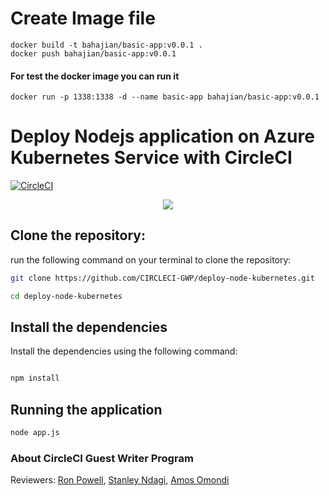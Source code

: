 # Create Image file
```
docker build -t bahajian/basic-app:v0.0.1 .
docker push bahajian/basic-app:v0.0.1
```

#### For test the docker image you can run it
```
docker run -p 1338:1338 -d --name basic-app bahajian/basic-app:v0.0.1
```





# Deploy Nodejs application on Azure Kubernetes Service with CircleCI







[![CircleCI](https://circleci.com/gh/CIRCLECI-GWP/deploy-node-kubernetes.svg?style=svg)](https://github.com/CIRCLECI-GWP/deploy-node-kubernetes)

<p align="center"><img src="https://avatars3.githubusercontent.com/u/59034516"></p>

## Clone the repository:

run the following command on your terminal to clone the repository:

```bash
git clone https://github.com/CIRCLECI-GWP/deploy-node-kubernetes.git

cd deploy-node-kubernetes
```

## Install the dependencies

Install the dependencies using the following command:

```bash

npm install
```

## Running the application

```bash
node app.js
```

### About CircleCI Guest Writer Program

Reviewers: [Ron Powell][ron], [Stanley Ndagi][stan], [Amos Omondi][amos]

[blog]: https://circleci.com/blog/application-logging-with-flask/
[author]: https://github.com/mwaz
[ron]: https://github.com/ronpowelljr
[stan]: https://github.com/NdagiStanley
[amos]: https://github.com/amos-o
